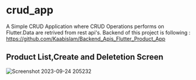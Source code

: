 # crud_app

A Simple CRUD Application where CRUD Operations performs on Flutter.Data are retrived from rest api's.
Backend of this project is following : https://github.com/Kaabislam/Backend_Apis_Flutter_Product_App

## Product List,Create and Deletetion Screen

![Screenshot 2023-09-24 205232](https://github.com/Kaabislam/crud_app/assets/42168364/e0c6cf05-c0ef-43f7-b047-96bace698ffc)

